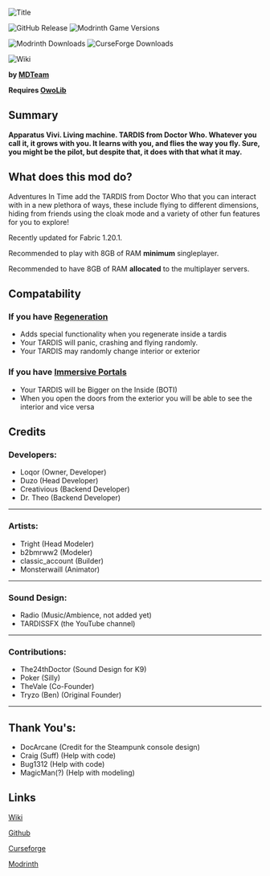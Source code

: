 ![Title](https://github.com/M-D-Team/ait-fabric-1.20.1/blob/main/src/main/resources/assets/ait/textures/gui/title/aitlogo.png?raw=true)

![GitHub Release](https://img.shields.io/github/v/release/M-D-Team/ait-fabric-1.20.1?include_prereleases)
![Modrinth Game Versions](https://img.shields.io/modrinth/game-versions/ait?link=https%3A%2F%2Fmodrinth.com%2Fmod%2Fait%2Fversions)

![Modrinth Downloads](https://img.shields.io/modrinth/dt/ait?logo=modrinth&link=https%3A%2F%2Fmodrinth.com%2Fmod%2Fait)
![CurseForge Downloads](https://img.shields.io/curseforge/dt/856138?logo=curseforge&color=red&link=https%3A%2F%2Fwww.curseforge.com%2Fminecraft%2Fmc-mods%2Fadventures-in-time)

![Wiki](https://img.shields.io/badge/wiki-grey?logo=gitbook&logoColor=white&link=https%3A%2F%2Fm-d-team.github.io%2Fait-fabric-1.20.1%2F)


**by [MDTeam](https://m-d-team.github.io/)**

**Requires [OwoLib](https://modrinth.com/mod/owo-lib)**

## Summary
**Apparatus Vivi. Living machine. TARDIS from Doctor Who. Whatever you call it, it grows with you. It learns with you, and flies the way you fly. Sure, you might be the pilot, but despite that, it does with that what it may.**

## What does this mod do?
Adventures In Time add the TARDIS from Doctor Who that you can interact with in a new plethora of ways, these include flying to different dimensions, hiding from friends using the cloak mode and a variety of other fun features for you to explore! 

Recently updated for Fabric 1.20.1. 

Recommended to play with 8GB of RAM **minimum** singleplayer.

Recommended to have 8GB of RAM **allocated** to the multiplayer servers.

## Compatability

### If you have [Regeneration](https://modrinth.com/mod/regeneration)

- Adds special functionality when you regenerate inside a tardis
- Your TARDIS will panic, crashing and flying randomly.
- Your TARDIS may randomly change interior or exterior
### If you have [Immersive Portals](https://modrinth.com/mod/immersiveportals)
- Your TARDIS will be Bigger on the Inside (BOTI)
- When you open the doors from the exterior you will be able to see the interior and vice versa

## Credits

### Developers:
- Loqor (Owner, Developer)
- Duzo (Head Developer)
- Creativious (Backend Developer)
- Dr. Theo (Backend Developer)

---

### Artists:
- Tright (Head Modeler)
- b2bmrww2 (Modeler)
- classic_account (Builder)
- Monsterwaill (Animator)

---

### Sound Design:
- Radio (Music/Ambience, not added yet)
- TARDISSFX (the YouTube channel)

---

### Contributions:
- The24thDoctor (Sound Design for K9)
- Poker (Silly)
- TheVale (Co-Founder)
- Tryzo (Ben) (Original Founder)

---

## Thank You's:
- DocArcane (Credit for the Steampunk console design)
- Craig (Suff) (Help with code)
- Bug1312 (Help with code)
- MagicMan(?) (Help with modeling)


## Links
[Wiki](https://m-d-team.github.io/ait-fabric-1.20.1/)

[Github](https://github.com/M-D-Team/ait-fabric-1.20.1/)

[Curseforge](https://www.curseforge.com/minecraft/mc-mods/adventures-in-time)

[Modrinth](https://modrinth.com/mod/ait)
